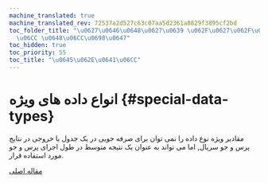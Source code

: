 ```yaml
---
machine_translated: true
machine_translated_rev: 72537a2d527c63c07aa5d2361a8829f3895cf2bd
toc_folder_title: "\u0627\u0646\u0648\u0627\u0639 \u062F\u0627\u062F\u0647 \u0647\u0627\
  \u06CC \u0648\u06CC\u0698\u0647"
toc_hidden: true
toc_priority: 55
toc_title: "\u0645\u062E\u0641\u06CC"
---
```


# انواع داده های ویژه {#special-data-types}

مقادیر ویژه نوع داده را نمی توان برای صرفه جویی در یک جدول یا خروجی در نتایج پرس و جو سریال, اما می تواند به عنوان یک نتیجه متوسط در طول اجرای پرس و جو مورد استفاده قرار.

[مقاله اصلی](https://clickhouse.tech/docs/en/data_types/special_data_types/) <!--hide-->
